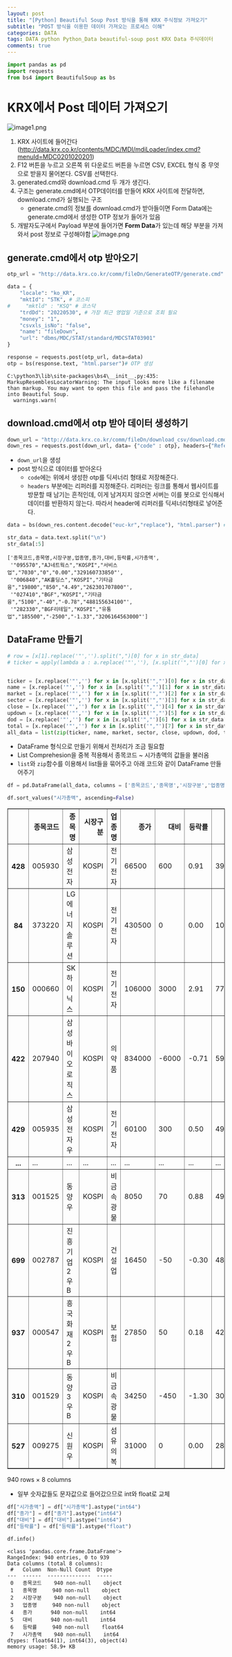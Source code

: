 ```yaml
---  
layout: post  
title: "[Python] Beautiful Soup Post 방식을 통해 KRX 주식정보 가져오기"
subtitle: "POST 방식을 이용한 데이터 가져오는 프로세스 이해"  
categories: DATA
tags: DATA python Python_Data beautiful-soup post KRX Data 주식데이터
comments: true  
---  
```


```python
import pandas as pd
import requests
from bs4 import BeautifulSoup as bs
```

# KRX에서 Post 데이터 가져오기

![image1.png](https://sangminje.github.io/assets/img/bs/img1.png)

1. KRX 사이트에 들어간다 (http://data.krx.co.kr/contents/MDC/MDI/mdiLoader/index.cmd?menuId=MDC0201020201)
2. F12 버튼을 누르고 오른쪽 위 다운로드 버튼을 누르면 CSV, EXCEL 형식 중 무엇으로 받을지 물어본다. CSV를 선택한다.
3. generated.cmd와 download.cmd 두 개가 생긴다.
4. 구조는 generate.cmd에서 OTP데이터를 만들어 KRX 사이트에 전달하면, download.cmd가 실행되는 구조
    - generate.cmd의 정보를 download.cmd가 받아들이면 Form Data에는 generate.cmd에서 생성한 OTP 정보가 들어가 있음
5. 개발자도구에서 Payload 부분에 들어가면 **Form Data**가 있는데 해당 부분을 가져와서 post 정보로 구성해야함
![image.png](https://sangminje.github.io/assets/img/bs/img2.png)


## generate.cmd에서 otp 받아오기


```python
otp_url = "http://data.krx.co.kr/comm/fileDn/GenerateOTP/generate.cmd"

data = {
    "locale": "ko_KR",
    "mktId": "STK", # 코스피
#     "mktld" : "KSQ" # 코스닥
    "trdDd": "20220530", # 가장 최근 영업일 기준으로 조회 필요
    "money": "1",
    "csvxls_isNo": "false",
    "name": "fileDown",
    "url": "dbms/MDC/STAT/standard/MDCSTAT03901"
}

response = requests.post(otp_url, data=data)
otp = bs(response.text, "html.parser")# OTP 생성
```

    C:\python3\lib\site-packages\bs4\__init__.py:435: MarkupResemblesLocatorWarning: The input looks more like a filename than markup. You may want to open this file and pass the filehandle into Beautiful Soup.
      warnings.warn(
    

## download.cmd에서 otp 받아 데이터 생성하기


```python
down_url = "http://data.krx.co.kr/comm/fileDn/download_csv/download.cmd"
down_res = requests.post(down_url, data= {"code" : otp}, headers={"Referer" : otp_url})
```

- `down_url`을 생성
- post 방식으로 데이터를 받아온다
    - `code`에는 위에서 생성한 otp를 딕셔너리 형태로 저장해준다.
    - `headers` 부분에는 리퍼러를 지정해준다. 리퍼러는 링크를 통해서 웹사이트를 방문할 때 남기는 흔적인데, 이게 남겨지지 않으면 서버는 이를 봇으로 인식해서 데이터를 반환하지 않는다. 따라서 header에 리퍼러를 딕셔너리형태로 넣어준다.


```python
data = bs(down_res.content.decode("euc-kr","replace"), "html.parser") # 인코딩 깨지지 않게
```


```python
str_data = data.text.split("\n")
str_data[:5]
```




    ['종목코드,종목명,시장구분,업종명,종가,대비,등락률,시가총액',
     '"095570","AJ네트웍스","KOSPI","서비스업","7030","0","0.00","329160733850"',
     '"006840","AK홀딩스","KOSPI","기타금융","19800","850","4.49","262301707800"',
     '"027410","BGF","KOSPI","기타금융","5100","-40","-0.78","488155634100"',
     '"282330","BGF리테일","KOSPI","유통업","185500","-2500","-1.33","3206164563000"']



## DataFrame 만들기


```python
# row = [x[1].replace('"','').split(",")[0] for x in str_data]
# ticker = apply(lambda a : a.replace('"',''), [x.split('","')[0] for x in str_data][1:])


ticker = [x.replace('"','') for x in [x.split('","')[0] for x in str_data[1:]]]
name = [x.replace('"','') for x in [x.split('","')[1] for x in str_data[1:]]]
market = [x.replace('"','') for x in [x.split('","')[2] for x in str_data[1:]]]
sector = [x.replace('"','') for x in [x.split('","')[3] for x in str_data[1:]]]
close = [x.replace('"','') for x in [x.split('","')[4] for x in str_data[1:]]]
updown = [x.replace('"','') for x in [x.split('","')[5] for x in str_data[1:]]]
dod = [x.replace('"','') for x in [x.split('","')[6] for x in str_data[1:]]]
total = [x.replace('"','') for x in [x.split('","')[7] for x in str_data[1:]]]
all_data = list(zip(ticker, name, market, sector, close, updown, dod, total))
```

- DataFrame 형식으로 만들기 위해서 전처리가 조금 필요함
- List Comprehesion을 중복 적용해서 종목코드 ~ 시가총액의 값들을 불러옴
- `list`와 `zip`함수를 이용해서 list들을 묶어주고 아래 코드와 같이 DataFrame 만들어주기


```python
df = pd.DataFrame(all_data, columns = ['종목코드','종목명','시장구분','업종명','종가','대비','등락률','시가총액'])
```


```python
df.sort_values("시가총액", ascending=False)
```




<div>
<style scoped>
    .dataframe tbody tr th:only-of-type {
        vertical-align: middle;
    }

    .dataframe tbody tr th {
        vertical-align: top;
    }

    .dataframe thead th {
        text-align: right;
    }
</style>
<table border="1" class="dataframe">
  <thead>
    <tr style="text-align: right;">
      <th></th>
      <th>종목코드</th>
      <th>종목명</th>
      <th>시장구분</th>
      <th>업종명</th>
      <th>종가</th>
      <th>대비</th>
      <th>등락률</th>
      <th>시가총액</th>
    </tr>
  </thead>
  <tbody>
    <tr>
      <th>428</th>
      <td>005930</td>
      <td>삼성전자</td>
      <td>KOSPI</td>
      <td>전기전자</td>
      <td>66500</td>
      <td>600</td>
      <td>0.91</td>
      <td>396990539575000</td>
    </tr>
    <tr>
      <th>84</th>
      <td>373220</td>
      <td>LG에너지솔루션</td>
      <td>KOSPI</td>
      <td>전기전자</td>
      <td>430500</td>
      <td>0</td>
      <td>0.00</td>
      <td>100737000000000</td>
    </tr>
    <tr>
      <th>150</th>
      <td>000660</td>
      <td>SK하이닉스</td>
      <td>KOSPI</td>
      <td>전기전자</td>
      <td>106000</td>
      <td>3000</td>
      <td>2.91</td>
      <td>77168250690000</td>
    </tr>
    <tr>
      <th>422</th>
      <td>207940</td>
      <td>삼성바이오로직스</td>
      <td>KOSPI</td>
      <td>의약품</td>
      <td>834000</td>
      <td>-6000</td>
      <td>-0.71</td>
      <td>59359116000000</td>
    </tr>
    <tr>
      <th>429</th>
      <td>005935</td>
      <td>삼성전자우</td>
      <td>KOSPI</td>
      <td>전기전자</td>
      <td>60100</td>
      <td>300</td>
      <td>0.50</td>
      <td>49455490670000</td>
    </tr>
    <tr>
      <th>...</th>
      <td>...</td>
      <td>...</td>
      <td>...</td>
      <td>...</td>
      <td>...</td>
      <td>...</td>
      <td>...</td>
      <td>...</td>
    </tr>
    <tr>
      <th>313</th>
      <td>001525</td>
      <td>동양우</td>
      <td>KOSPI</td>
      <td>비금속광물</td>
      <td>8050</td>
      <td>70</td>
      <td>0.88</td>
      <td>4972734550</td>
    </tr>
    <tr>
      <th>699</th>
      <td>002787</td>
      <td>진흥기업2우B</td>
      <td>KOSPI</td>
      <td>건설업</td>
      <td>16450</td>
      <td>-50</td>
      <td>-0.30</td>
      <td>4849591600</td>
    </tr>
    <tr>
      <th>937</th>
      <td>000547</td>
      <td>흥국화재2우B</td>
      <td>KOSPI</td>
      <td>보험</td>
      <td>27850</td>
      <td>50</td>
      <td>0.18</td>
      <td>4277760000</td>
    </tr>
    <tr>
      <th>310</th>
      <td>001529</td>
      <td>동양3우B</td>
      <td>KOSPI</td>
      <td>비금속광물</td>
      <td>34250</td>
      <td>-450</td>
      <td>-1.30</td>
      <td>3072978500</td>
    </tr>
    <tr>
      <th>527</th>
      <td>009275</td>
      <td>신원우</td>
      <td>KOSPI</td>
      <td>섬유의복</td>
      <td>31000</td>
      <td>0</td>
      <td>0.00</td>
      <td>2812940000</td>
    </tr>
  </tbody>
</table>
<p>940 rows × 8 columns</p>
</div>



- 일부 숫자값들도 문자값으로 들어갔으므로 int와 float로 교체


```python
df["시가총액"] = df["시가총액"].astype("int64")
df["종가"] = df["종가"].astype("int64")
df["대비"] = df["대비"].astype("int64")
df["등락률"] = df["등락률"].astype("float")
```


```python
df.info()
```

    <class 'pandas.core.frame.DataFrame'>
    RangeIndex: 940 entries, 0 to 939
    Data columns (total 8 columns):
     #   Column  Non-Null Count  Dtype  
    ---  ------  --------------  -----  
     0   종목코드    940 non-null    object 
     1   종목명     940 non-null    object 
     2   시장구분    940 non-null    object 
     3   업종명     940 non-null    object 
     4   종가      940 non-null    int64  
     5   대비      940 non-null    int64  
     6   등락률     940 non-null    float64
     7   시가총액    940 non-null    int64  
    dtypes: float64(1), int64(3), object(4)
    memory usage: 58.9+ KB
    
